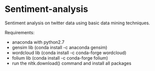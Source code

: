 # Sentiment-analysis
Sentiment analysis on twitter data using basic data mining techniques.

Requirements:
* anaconda with python2.7
* gensim lib (conda install -c anaconda gensim)
* wordcloud lib (conda install -c conda-forge wordcloud)
* folium lib (conda install -c conda-forge folium)
* run the nltk.download() command and install all packages
